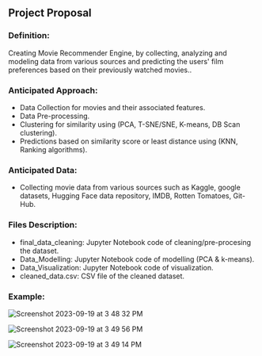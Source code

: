 ## Project Proposal

### Definition:
Creating Movie Recommender Engine, by collecting, analyzing and modeling data from various sources and predicting the users' film preferences based on their previously watched movies..

### Anticipated Approach:
*   Data Collection for movies and their associated features.
*   Data Pre-processing.
*   Clustering for similarity using (PCA, T-SNE/SNE, K-means, DB Scan clustering).
*   Predictions based on similarity score or least distance using (KNN, Ranking algorithms).

### Anticipated Data:
*   Collecting movie data from various sources such as Kaggle, google datasets, Hugging Face data repository, IMDB, Rotten Tomatoes, Git-Hub.

### Files Description:
*   final_data_cleaning: Jupyter Notebook code of cleaning/pre-procesing the dataset.
*   Data_Modelling: Jupyter Notebook code of modelling (PCA & k-means).
*   Data_Visualization: Jupyter Notebook code of visualization.
*   cleaned_data.csv: CSV file of the cleaned dataset.

### Example:
![Screenshot 2023-09-19 at 3 48 32 PM](https://github.com/vijay-kshitij/Movie_Recommendation_System/assets/51355853/f11dd393-6e04-49af-8f1d-bf45b9cfb8db)

![Screenshot 2023-09-19 at 3 49 56 PM](https://github.com/vijay-kshitij/Movie_Recommendation_System/assets/51355853/ebc95fed-48c9-4d92-8704-cfa4f6633783)

![Screenshot 2023-09-19 at 3 49 14 PM](https://github.com/vijay-kshitij/Movie_Recommendation_System/assets/51355853/80d1bac2-388e-4a4f-8db7-3be2a7f6bcdf)


